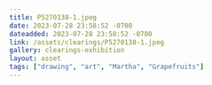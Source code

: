 ```yaml
---
title: P5270138-1.jpeg
date: 2023-07-28 23:58:52 -0700
dateadded: 2023-07-28 23:58:52 -0700
link: /assets/clearings/P5270138-1.jpeg
gallery: clearings-exhibition
layout: asset
tags: ["drawing", "art", "Martha", "Grapefruits"]
--- 
```

